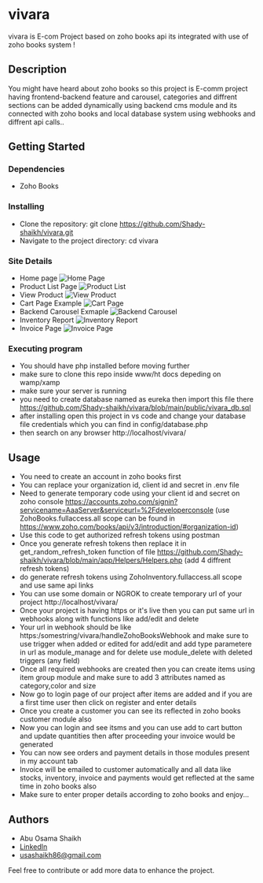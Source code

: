 # vivara

vivara is E-com Project based on zoho books api its integrated with use of zoho books system !

## Description

You might have heard about zoho books so this project is E-comm project having frontend-backend feature and carousel, categories and diffrent sections can be added dynamically using backend cms module and its connected with zoho books and local database system using webhooks and diffrent api calls..

## Getting Started

### Dependencies

* Zoho Books

### Installing
* Clone the repository: git clone https://github.com/Shady-shaikh/vivara.git
* Navigate to the project directory: cd vivara

### Site Details

* Home page
  ![Home Page](https://shady-shaikh.github.io/portfolio_usama/projects/vivara%20(1).png)
* Product List Page
  ![Product List](https://shady-shaikh.github.io/portfolio_usama/projects/vivara%20(2).png)
* View Product
  ![View Product](https://shady-shaikh.github.io/portfolio_usama/projects/vivara%20(3).png)
* Cart Page Example
  ![Cart Page](https://shady-shaikh.github.io/portfolio_usama/projects/vivara%20(4).png)
* Backend Carousel Exmaple
  ![Backend Carousel](https://shady-shaikh.github.io/portfolio_usama/projects/vivara%20(5).png)
* Inventory Report
  ![Inventory Report](https://shady-shaikh.github.io/portfolio_usama/projects/vivara%20(6).png)
* Invoice Page
  ![Invoice Page](https://shady-shaikh.github.io/portfolio_usama/projects/vivara%20(7).png)


### Executing program

* You should have php installed before moving further
* make sure to clone this repo inside www/ht docs depeding on wamp/xamp
* make sure your server is running
* you need to create database named as eureka then import this file there https://github.com/Shady-shaikh/vivara/blob/main/public/vivara_db.sql
* after installing open this project in vs code and change your database file credentials which you can find in config/database.php
* then search on any browser http://localhost/vivara/

## Usage

* You need to create an account in zoho books first
* You can replace your organization id, client id and secret in .env file 
* Need to generate temporary code using your client id and secret on zoho console https://accounts.zoho.com/signin?servicename=AaaServer&serviceurl=%2Fdeveloperconsole (use ZohoBooks.fullaccess.all scope can be found in https://www.zoho.com/books/api/v3/introduction/#organization-id)
* Use this code to get authorized refresh tokens using postman 
* Once you generate refresh tokens then replace it in get_random_refresh_token function of file https://github.com/Shady-shaikh/vivara/blob/main/app/Helpers/Helpers.php (add 4 diffrent refresh tokens)
* do generate refresh tokens using ZohoInventory.fullaccess.all scope and use same api links
* You can use some domain or NGROK to create temporary url of your project http://localhost/vivara/
* Once your project is having https or it's live then you can put same url in webhooks along with functions like add/edit and delete
* Your url in webhook should be like https:/somestring/vivara/handleZohoBooksWebhook and make sure to use trigger when added or edited for add/edit and add type parametere in url  as module_manage  and for delete use module_delete with deleted triggers (any field)
* Once all required webhooks are created then you can create items using item group module and make sure to add 3 attributes named as category,color and size
* Now go to login page of our project after items are added and if you are a first time user then click on register and enter details
* Once you create a customer you can see its reflected in zoho books customer module also
* Now you can login and see itsms and you can use add to cart button and update quantities then after proceeding your invoice would be generated
* You can now see orders and payment details in those modules present in my account tab
* Invoice will be emailed to customer automatically and all data like stocks, inventory, invoice and payments would get reflected at the same time in zoho books also
* Make sure to enter proper details according to zoho books and enjoy...


## Authors

* Abu Osama Shaikh
* [LinkedIn](https://www.linkedin.com/in/usama-shaikh-81294a306/)
* usashaikh86@gmail.com

Feel free to contribute or add more data to enhance the project.


